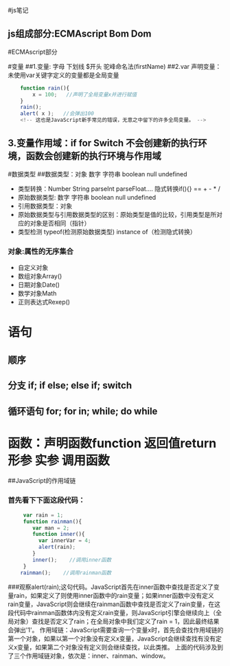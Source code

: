 #js笔记
## js组成部分:ECMAscript Bom Dom
#ECMAscript部分

#变量
##1.变量: 字母 下划线 $开头 驼峰命名法(firstName)
##2.var 声明变量：未使用var关键字定义的变量都是全局变量
```javascript
    function rain(){
        x = 100;   //声明了全局变量x并进行赋值
    }
    rain();
    alert( x );   //会弹出100
    <!-- 这也是JavaScript新手常见的错误，无意之中留下的许多全局变量。 -->
```
## 3.变量作用域：if for Switch 不会创建新的执行环境，函数会创建新的执行环境与作用域

#数据类型
##数据类型：对象 数字 字符串 boolean null undefined
+ 类型转换：Number String parseInt parseFloat....
                隐式转换if(){}&nbsp;== + - * /
+ 原始数据类型: 数字 字符串 boolean null undefined
+ 引用数据类型：对象
+ 原始数据类型与引用数据类型的区别：原始类型是值的比较，引用类型是所对应的对象是否相同（指针）
+ 类型检测 typeof(检测原始数据类型)  instance of（检测隐式转换）
###  对象:属性的无序集合
+ 自定义对象
+ 数组对象Array()
+ 日期对象Date()
+ 数学对象Math
+ 正则表达式Rexep()

# 语句
## 顺序
## 分支 if; if else; else if; switch
## 循环语句 for; for in; while; do while

# 函数：声明函数function  返回值return 形参 实参 调用函数
##JavaScript的作用域链
### 首先看下下面这段代码：
```javascript
     var rain = 1;
     function rainman(){
        var man = 2;
        function inner(){
          var innerVar = 4;
          alert(rain);
        }
        inner();    //调用inner函数
     }
    rainman();    //调用rainman函数
```
###观察alert(rain);这句代码。JavaScript首先在inner函数中查找是否定义了变量rain，如果定义了则使用inner函数中的rain变量；如果inner函数中没有定义rain变量，JavaScript则会继续在rainman函数中查找是否定义了rain变量，在这段代码中rainman函数体内没有定义rain变量，则JavaScript引擎会继续向上（全局对象）查找是否定义了rain；在全局对象中我们定义了rain = 1，因此最终结果会弹出'1'。
作用域链：JavaScript需要查询一个变量x时，首先会查找作用域链的第一个对象，如果以第一个对象没有定义x变量，JavaScript会继续查找有没有定义x变量，如果第二个对象没有定义则会继续查找，以此类推。
上面的代码涉及到了三个作用域链对象，依次是：inner、rainman、window。

